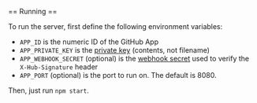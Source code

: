 == Running ==

To run the server, first define the following environment variables:
 * `APP_ID` is the numeric ID of the GitHub App
 * `APP_PRIVATE_KEY` is the [private key](https://developer.github.com/apps/building-github-apps/authenticating-with-github-apps/) (contents, not filename)
 * `APP_WEBHOOK_SECRET` (optional) is the [webhook secret](https://developer.github.com/webhooks/securing/) used to verify the `X-Hub-Signature` header
 * `APP_PORT` (optional) is the port to run on. The default is 8080.

Then, just run `npm start`.
